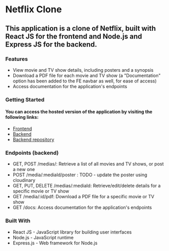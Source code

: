 # Netflix Clone

## This application is a clone of Netflix, built with React JS for the frontend and Node.js and Express JS for the backend.

### Features

* View movie and TV show details, including posters and a synopsis
* Download a PDF file for each movie and TV show (a "Documentation" option has been added to the FE navbar as well, for ease of access)
* Access documentation for the application's endpoints

### Getting Started

#### You can access the hosted version of the application by visiting the following links:

* [Frontend](https://netflix-fe-five.vercel.app/)
* [Backend](https://netflix-backend-production-0d3e.up.railway.app/medias/)
* [Backend repository](https://github.com/Raulanthropos/netflix-backend)

### Endpoints (backend)

* GET, POST /medias/: Retrieve a list of all movies and TV shows, or post a new one
* POST /media/:mediaId/poster : TODO - update the poster using cloudinary
* GET, PUT, DELETE /medias/:mediaId: Retrieve/edit/delete details for a specific movie or TV show
* GET /media/:id/pdf: Download a PDF file for a specific movie or TV show
* GET /docs: Access documentation for the application's endpoints

### Built With

* React JS - JavaScript library for building user interfaces
* Node.js - JavaScript runtime
* Express.js - Web framework for Node.js
